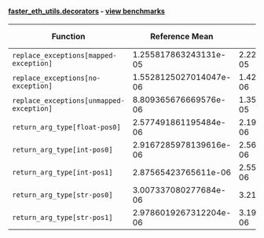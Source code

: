 #### [faster_eth_utils.decorators](https://github.com/BobTheBuidler/faster-eth-utils/blob/BobTheBuidler-patch-5/faster_eth_utils/decorators.py) - [view benchmarks](https://github.com/BobTheBuidler/faster-eth-utils/blob/BobTheBuidler-patch-5/benchmarks/test_decorators_benchmarks.py)

| Function | Reference Mean | Faster Mean | % Change | Speedup (%) | x Faster | Faster |
|----------|---------------|-------------|----------|-------------|----------|--------|
| `replace_exceptions[mapped-exception]` | 1.255817863243131e-05 | 2.220120798828985e-05 | -76.79% | -43.43% | 0.57x | ❌ |
| `replace_exceptions[no-exception]` | 1.5528125027014047e-06 | 1.4226489392214169e-06 | 8.38% | 9.15% | 1.09x | ✅ |
| `replace_exceptions[unmapped-exception]` | 8.809365676669576e-06 | 1.3567356398641292e-05 | -54.01% | -35.07% | 0.65x | ❌ |
| `return_arg_type[float-pos0]` | 2.577491861195484e-06 | 2.1932203970645183e-06 | 14.91% | 17.52% | 1.18x | ✅ |
| `return_arg_type[int-pos0]` | 2.9167285978139616e-06 | 2.564960609144319e-06 | 12.06% | 13.71% | 1.14x | ✅ |
| `return_arg_type[int-pos1]` | 2.87565423765611e-06 | 2.5582000146543518e-06 | 11.04% | 12.41% | 1.12x | ✅ |
| `return_arg_type[str-pos0]` | 3.007337080277684e-06 | 3.21085308296866e-06 | -6.77% | -6.34% | 0.94x | ❌ |
| `return_arg_type[str-pos1]` | 2.9786019267312204e-06 | 3.1933827775233345e-06 | -7.21% | -6.73% | 0.93x | ❌ |
